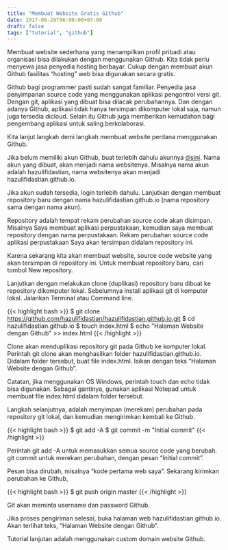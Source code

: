 ```yaml
---
title: "Membuat Website Gratis Github"
date: 2017-06-28T06:00:00+07:00
draft: false
tags: ["tutorial", "github"]
---
```


Membuat website sederhana yang menampilkan profil pribadi atau organisasi bisa 
dilakukan dengan menggunakan Github. Kita tidak perlu menyewa jasa penyedia hosting 
berbayar. Cukup dengan membuat akun Github fasilitas “hosting” web bisa digunakan 
secara gratis.

<!--more-->

Github bagi programmer pasti sudah sangat familiar. Penyedia jasa penyimpanan source 
code yang menggunakan aplikasi pengontrol versi git. Dengan git, aplikasi yang dibuat 
bisa dilacak perubahannya. Dan dengan adanya Github, aplikasi tidak hanya tersimpan 
dikomputer lokal saja, namun juga tersedia dicloud. Selain itu Github juga memberikan 
kemudahan bagi pengembang aplikasi untuk saling berkolaborasi.

Kita lanjut langkah demi langkah membuat website perdana menggunakan Github.

Jika belum memiliki akun Github, buat terlebih dahulu akunnya [disini](https://github.com). Nama akun yang dibuat, 
akan menjadi nama websitenya. Misalnya nama akun adalah hazulifidastian, nama 
websitenya akan menjadi hazulifidastian.github.io.

Jika akun sudah tersedia, login terlebih dahulu. Lanjutkan dengan membuat repository 
baru dengan nama hazulifidastian.github.io (nama repository sama dengan nama akun). 

Repository adalah tempat rekam perubahan source code akan disimpan. Misalnya Saya 
membuat aplikasi perpustakaan, kemudian saya membuat repository dengan nama 
perpustakaan. Rekam perubahan source code aplikasi perpustakaan Saya akan tersimpan 
didalam repository ini.

Karena sekarang kita akan membuat website, source code website 
yang akan tersimpan di repository ini. Untuk membuat repository baru, cari tombol 
New repository.

Lanjutkan dengan melakukan clone (duplikasi) repository baru dibuat ke repository 
dikomputer lokal. Sebelumnya install aplikasi git di komputer lokal. Jalankan 
Terminal atau Command line.

{{< highlight bash >}}
$ git clone https://github.com/hazulifidastian/hazulifidastian.github.io.git
$ cd hazulifidastian.github.io
$ touch index.html
$ echo "Halaman Website dengan Github" >> index.html
{{< /highlight >}}


Clone akan menduplikasi repository git pada Github ke komputer lokal. Perintah git 
clone akan menghasilkan folder hazulifidastian.github.io. Didalam folder tersebut, 
buat file index.html. Isikan dengan teks “Halaman Website dengan Github”.

Catatan, jika menggunakan OS Windows, perintah touch dan echo tidak bisa digunakan. 
Sebagai gantinya, gunakan aplikasi Notepad untuk membuat file index.html didalam 
folder tersebut.

Langkah selanjutnya, adalah menyimpan (merekam) perubahan pada repository git lokal, 
dan kemudian mengirimkan kembali ke Github.

{{< highlight bash >}}
$ git add -A
$ git commit -m "Initial commit"
{{< /highlight >}}

Perintah git add -A untuk memasukkan semua source code yang berubah. git commit untuk 
merekam perubahan, dengan pesan “Initial commit”.

Pesan bisa dirubah, misalnya “kode pertama web saya”. Sekarang kirimkan perubahan ke Github,

{{< highlight bash >}}
$ git push origin master
{{< /highlight >}}

Git akan meminta username dan password Github.

Jika proses pengiriman selesai, buka halaman web hazulifidastian.github.io. Akan terlihat teks, “Halaman Website 
dengan Github”.

Tutorial lanjutan adalah menggunakan custom domain website Github.
